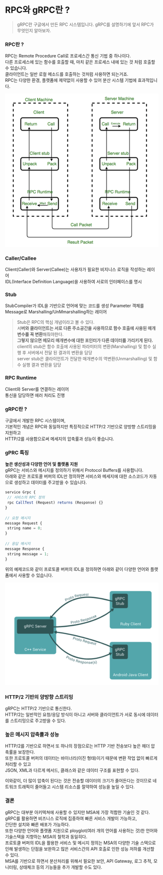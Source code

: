 # RPC와 gRPC란 ?
> gRPC란 구글에서 만든 RPC 시스템입니다. gRPC를 설명하기에 앞서 RPC가 무엇인지 알아보자.

### RPC란 ?
RPC는 Remote Procedure Call로 프로세스간 통신 기법 중 하나이다.  
다른 프로세스에 있는 함수를 호출할 때, 마치 같은 프로세스 내에 있는 것 처럼 호출할 수 있습니다.  
클라이언트는 일반 로컬 메소드를 호출하는 것처럼 사용하면 되는거죠.  
RPC는 다양한 환경, 플랫폼에 제약없이 사용할 수 있어 분산 시스템 기법에 효과적입니다.  

![](../img/RPC.png)

### Caller/Callee
Client(Caller)와 Server(Callee)는 사용자가 필요한 비지니스 로직을 작성하는 레이어  
IDL(Interface Definition Language)을 사용하여 서로의 인터페이스를 명시

### Stub
StubCompiler가 IDL을 기반으로 언어에 맞는 코드를 생성
Parameter 객체를 Message로 Marshalling/UnMmarshalling하는 레이어
> Stub은 RPC의 핵심 개념이라고 볼 수 있다.  
> 서**버와 클라이언트는 서로 다른 주소공간을 사용하므로 함수 호출에 사용된 매개변수를 꼭 변환**해줘야한다.  
> **그렇지 않으면 메모리 매개변수에 대한 포인터가 다른 데이터를 가리키게 된다.**  
> client의 stub은 함수 호출에 사용된 파라미터의 변환(Marshalling) 및 함수 실행 후 서버에서 전달 된 결과의 변환을 담당  
> server stub은 클라이언트가 전달한 매개변수의 역변환(Unmarshalling) 및 함수 실행 결과 변환을 담당

### RPC Runtime
Client와 Server를 연결하는 레이어  
통신을 담당하면 에러 처리도 진행

### gRPC란 ?
구글에서 개발한 RPC 시스템이며,  
기본적인 개념은 RPC와 동일하지만 특징적으로 HTTP/2 기반으로 양방향 스트리밍을 지원하고   
HTTP/2를 사용함으로써 메세지의 압축률과 성능이 좋습니다.  

### gPRC 특징
**높은 생산성과 다양한 언어 및 플랫폼 지원**  
gRPC는 서비스와 메시지를 정의하기 위해서 Protocol Buffers를 사용합니다.  
아래와 같은 프로토콜 버퍼의 IDL만 정의하면 서비스와 메세지에 대한 소스코드가 자동으로 생성하고 데이터를 주고받을 수 있습니다.

```js
service Grpc {
 // 서비스의 RPC 정의
 rpc CallTest (Request) returns (Response) {}
}

// 요청 메시지
message Request {
 string name = 0;
}

// 응답 메시지
message Response {
 string message = 1;
}
```

위의 예제코드와 같이 프로토콜 버퍼의 IDL을 정의하면 아래와 같이 다양한 언어와 플랫폼에서 사용할 수 있습니다.

![](../img/grpc.png)

### HTTP/2 기반의 양방향 스트리밍
gRPC는 HTTP/2 기반으로 통신한다.  
HTTP/2는 일반적인 요청/응답 방식이 아니고 서버와 클라이언트가 서로 동시에 데이터를 스트리밍으로 주고받을 수 있다.

### 높은 메시지 압축률과 성능
HTTP/2를 기반으로 하면서 또 하나의 장점으로는 HTTP 기반 전송보다 높은 헤더 압축률을 보장한다.  
또한 프로토콜 버퍼의 데이터는 바이너리(이진 형태)이기 때문에 변환 작업 없이 빠르게 처리할 수 있고  
JSON, XML과 다르게 메서드, 클래스와 같은 데이터 구조를 표현할 수 있다.  

이와같이, 더 많이 압축이 된다는 것은 전송할 데이터의 크기가 줄어든다는 것이므로 네트워크 트래픽이 줄어들고 시스템 리소스를 절약하여 성능을 높일 수 있다.

### 결론
gRPC는 대부분 아키텍쳐에 사용할 수 있지만 MSA에 가장 적합한 기술인 것 같다.  
gRPC를 활용하면 비즈니스 로직에 집중하여 빠른 서비스 개발이 가능하고,  
간단한 설치와 빠른 배포가 가능하다.  
또한 다양한 언어와 플랫폼 지원으로 ployglot(여러 개의 언어를 사용하는 것)한 언어와 기술스택을 지향하는 MSA의 철학과 동일히다.  
프로토클 버퍼의 IDL을 활용한 서비스 및 메시지 정의는 MSA의 다양한 기술 스택으로 인해 발생하는 단점을 보완하고 많은 서비스간의 API 호출로 인한 성능 저하를 개선할 수 있다.  
MSA를 기반으로 하면서 분산처리를 위해서 필요한 보안, API Gateway, 로그 추적, 모니터링, 상태체크 등의 기능들을 추가 개발할 수도 있다.  
